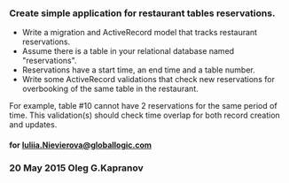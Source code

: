### Create simple application for restaurant tables reservations.

* Write a migration and ActiveRecord model that tracks restaurant
  reservations.
* Assume there is a table in your relational database named
  "reservations".
* Reservations have a start time, an end time and a table number.
* Write some ActiveRecord validations that check new reservations
  for overbooking of the same table in the restaurant.

For example, table #10 cannot have 2 reservations for the same period
of time. This validation(s) should check time overlap for both record
creation and updates.

#### for luliia.Nievierova@globallogic.com

### 20 May 2015 Oleg G.Kapranov
